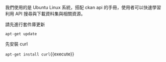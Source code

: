 我們使用的是 Ubuntu Linux 系統，搭配 ckan api 的手冊，使用者可以快速學習利用 API 搜尋與下載資料集與相關資源。

請先進行套件庫更新

`apt-get update`

先安裝 curl

`apt-get install curl`{{execute}}
